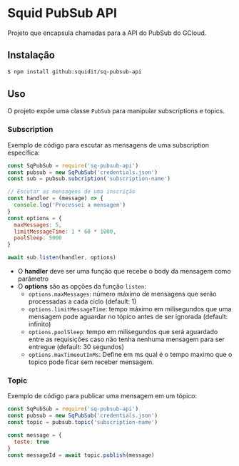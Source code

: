 # Squid PubSub API

Projeto que encapsula chamadas para a API do PubSub do GCloud.

## Instalação

```sh
$ npm install github:squidit/sq-pubsub-api
```

## Uso

O projeto expõe uma classe `PubSub` para manipular subscriptions e topics.

### Subscription

Exemplo de código para escutar as mensagens de uma subscription específica:

```js
const SqPubSub = require('sq-pubsub-api')
const pubsub = new SqPubSub('credentials.json')
const sub = pubsub.subcription('subscription-name')

// Escutar as mensagens de uma inscrição
const handler = (message) => {
  console.log('Processei a mensagem')
}
const options = {
  maxMessages: 5,
  limitMessageTime: 1 * 60 * 1000,
  poolSleep: 5000
}

await sub.listen(handler, options)
```

- O **handler** deve ser uma função que recebe o body da mensagem como parâmetro
- O **options** são as opções da função `listen`:
  - `options.maxMessages`: número máximo de mensagens que serão processadas a cada ciclo (default: 1)
  - `options.limitMessageTime`: tempo máximo em milisegundos que uma mensagem pode aguardar no tópico antes de ser ignorada (default: infinito)
  - `options.poolSleep`: tempo em milisegundos que será aguardado entre as requisições caso não tenha nenhuma mensagem para ser entregue (default: 30 segundos)
  - `options.maxTimeoutInMs`: Define em ms qual é o tempo maximo que o topico pode ficar sem receber mensagem.

### Topic

Exemplo de código para publicar uma mensagem em um tópico:

```js
const SqPubSub = require('sq-pubsub-api')
const pubsub = new SqPubSub('credentials.json')
const topic = pubsub.topic('subscription-name')

const message = {
  teste: true
}
const messageId = await topic.publish(message)
```
